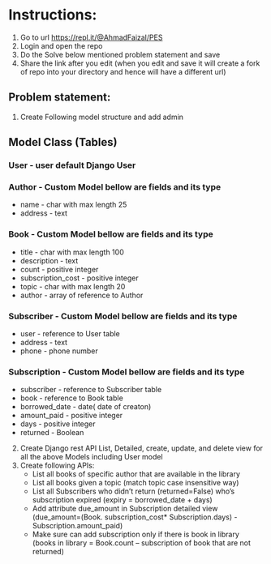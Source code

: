 # Instructions:

1. Go to url https://repl.it/@AhmadFaizal/PES
2. Login and open the repo
3. Do the Solve below mentioned problem statement and save
4. Share the link after you edit (when you edit and save it will create a fork of repo into your directory and hence will have a different url)


## Problem statement:

1. Create Following model structure and add admin

## Model Class (Tables)

### User - user default Django User
### Author - Custom Model bellow are fields and its type
- name - char with max length 25
- address ­-  text

### Book - Custom Model bellow are fields and its type
- title - char with max length 100
- description - text
- count - positive integer
- subscription_cost - positive integer
- topic - char with max length 20 
- author - array of reference to Author
 

### Subscriber - Custom Model bellow are fields and its type
- user - reference to User table
- address - text
- phone - phone number   

### Subscription - Custom Model bellow are fields and its type
- subscriber - reference to  Subscriber table
- book -  reference to  Book table
- borrowed_date - date( date of creaton)
- amount_paid - positive integer
- days - positive integer
- returned - Boolean


2. Create Django rest API List, Detailed, create, update, and delete view for all the above Models including User model
3. Create following APIs:
	*	List all books of specific author that are available in the library
	*	List all books given a topic (match topic case insensitive way)
	*	List all Subscribers  who didn’t return (returned=False) who’s subscription expired (expiry = borrowed_date  + days)
	*	Add attribute due_amount in Subscription detailed view (due_amount=(Book. subscription_cost* Subscription.days)  - Subscription.amount_paid)
	*	Make sure can add subscription only if there is book in library (books in library = Book.count – subscription of book that are not returned)